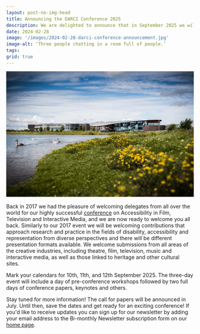 ```yaml
---
layout: post-no-img-head
title: Announcing the DARCI Conference 2025
description: We are delighted to announce that in September 2025 we will be hosting the Conference on Disability, Accessibility and Representation in the Creative Industries (DARCI) at the University of York (UK).
date: 2024-02-28
image: '/images/2024-02-28-darci-conference-announcement.jpg'
image-alt: ‘Three people chatting in a room full of people.’
tags: 
grid: true
---
```


![Large building with lake in front of it.](/images/2024-02-28-darci-conference-announcement.jpg)

Back in 2017 we had the pleasure of welcoming delegates from all over the world for our highly successful [conference](conference-on-accessibility-in-film-television-and-interactive-media) on Accessibility in Film, Television and Interactive Media, and we are now ready to welcome you all back. Similarly to our 2017 event we will be welcoming contributions that approach research and practice in the fields of disability, accessibility and representation from diverse perspectives and there will be different presentation formats available. We welcome submissions from all areas of the creative industries, including theatre, film, television, music and interactive media,  as well as those linked to heritage and other cultural sites.

Mark your calendars for 10th, 11th, and 12th September 2025. The three-day event will include a day of pre-conference workshops followed by two full days of conference papers, keynotes and others.

Stay tuned for more information! The call for papers will be announced in July. Until then, save the dates and get ready for an exciting conference! If you'd like to receive updates you can sign up for our newsletter by adding your email address to the Bi-monthly Newsletter subscription form on our [home page](/).